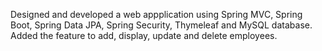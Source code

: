 Designed and developed a web appplication using Spring MVC, Spring Boot, Spring Data JPA, Spring Security, Thymeleaf and MySQL database.
Added the feature to add, display, update and delete employees.

